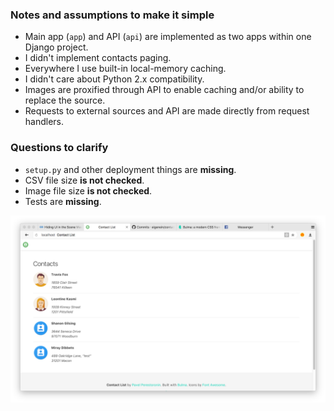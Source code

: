 ### Notes and assumptions to make it simple

* Main app (`app`) and API (`api`) are implemented as two apps within one Django project.
* I didn't implement contacts paging.
* Everywhere I use built-in local-memory caching.
* I didn't care about Python 2.x compatibility.
* Images are proxified through API to enable caching and/or ability to replace the source.
* Requests to external sources and API are made directly from request handlers.

### Questions to clarify

* `setup.py` and other deployment things are **missing**.
* CSV file size **is not checked**.
* Image file size **is not checked**.
* Tests are **missing**.

![Screenshot](docs/screenshot.png)

